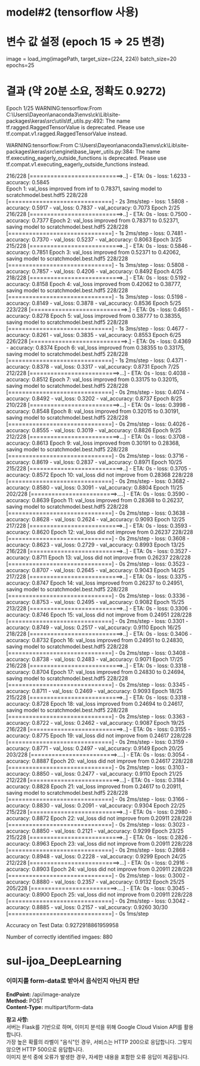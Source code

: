 # model#2 (tensorflow 사용)

# 변수 값 설정 (epoch 15 => 25 변경)
image = load_img(imagePath, target_size=(224, 224))
batch_size=20
epochs=25

# 결과 (약 20분 소요, 정확도 0.9272)
Epoch 1/25
WARNING:tensorflow:From C:\Users\Dayeon\anaconda3\envs\ck\Lib\site-packages\keras\src\utils\tf_utils.py:492: The name tf.ragged.RaggedTensorValue is deprecated. Please use tf.compat.v1.ragged.RaggedTensorValue instead.

WARNING:tensorflow:From C:\Users\Dayeon\anaconda3\envs\ck\Lib\site-packages\keras\src\engine\base_layer_utils.py:384: The name tf.executing_eagerly_outside_functions is deprecated. Please use tf.compat.v1.executing_eagerly_outside_functions instead.

216/228 [===========================>..] - ETA: 0s - loss: 1.6233 - accuracy: 0.5845  
Epoch 1: val_loss improved from inf to 0.78371, saving model to scratchmodel.best.hdf5
228/228 [==============================] - 2s 3ms/step - loss: 1.5808 - accuracy: 0.5917 - val_loss: 0.7837 - val_accuracy: 0.7073
Epoch 2/25
216/228 [===========================>..] - ETA: 0s - loss: 0.7500 - accuracy: 0.7377
Epoch 2: val_loss improved from 0.78371 to 0.52371, saving model to scratchmodel.best.hdf5
228/228 [==============================] - 1s 2ms/step - loss: 0.7481 - accuracy: 0.7370 - val_loss: 0.5237 - val_accuracy: 0.8063
Epoch 3/25
215/228 [===========================>..] - ETA: 0s - loss: 0.5846 - accuracy: 0.7851
Epoch 3: val_loss improved from 0.52371 to 0.42062, saving model to scratchmodel.best.hdf5
228/228 [==============================] - 1s 3ms/step - loss: 0.5808 - accuracy: 0.7857 - val_loss: 0.4206 - val_accuracy: 0.8492
Epoch 4/25
218/228 [===========================>..] - ETA: 0s - loss: 0.5192 - accuracy: 0.8158
Epoch 4: val_loss improved from 0.42062 to 0.38777, saving model to scratchmodel.best.hdf5
228/228 [==============================] - 1s 3ms/step - loss: 0.5198 - accuracy: 0.8149 - val_loss: 0.3878 - val_accuracy: 0.8536
Epoch 5/25
223/228 [============================>.] - ETA: 0s - loss: 0.4651 - accuracy: 0.8278
Epoch 5: val_loss improved from 0.38777 to 0.38355, saving model to scratchmodel.best.hdf5
228/228 [==============================] - 1s 3ms/step - loss: 0.4677 - accuracy: 0.8261 - val_loss: 0.3835 - val_accuracy: 0.8553
Epoch 6/25
226/228 [============================>.] - ETA: 0s - loss: 0.4369 - accuracy: 0.8374
Epoch 6: val_loss improved from 0.38355 to 0.33175, saving model to scratchmodel.best.hdf5
228/228 [==============================] - 1s 2ms/step - loss: 0.4371 - accuracy: 0.8378 - val_loss: 0.3317 - val_accuracy: 0.8731
Epoch 7/25
212/228 [==========================>...] - ETA: 0s - loss: 0.4038 - accuracy: 0.8512
Epoch 7: val_loss improved from 0.33175 to 0.32015, saving model to scratchmodel.best.hdf5
228/228 [==============================] - 0s 2ms/step - loss: 0.4074 - accuracy: 0.8492 - val_loss: 0.3202 - val_accuracy: 0.8737
Epoch 8/25
210/228 [==========================>...] - ETA: 0s - loss: 0.3998 - accuracy: 0.8548
Epoch 8: val_loss improved from 0.32015 to 0.30191, saving model to scratchmodel.best.hdf5
228/228 [==============================] - 0s 2ms/step - loss: 0.4026 - accuracy: 0.8555 - val_loss: 0.3019 - val_accuracy: 0.8826
Epoch 9/25
212/228 [==========================>...] - ETA: 0s - loss: 0.3708 - accuracy: 0.8613
Epoch 9: val_loss improved from 0.30191 to 0.28368, saving model to scratchmodel.best.hdf5
228/228 [==============================] - 0s 2ms/step - loss: 0.3716 - accuracy: 0.8619 - val_loss: 0.2837 - val_accuracy: 0.8971
Epoch 10/25
215/228 [===========================>..] - ETA: 0s - loss: 0.3705 - accuracy: 0.8572
Epoch 10: val_loss did not improve from 0.28368
228/228 [==============================] - 0s 2ms/step - loss: 0.3682 - accuracy: 0.8580 - val_loss: 0.3091 - val_accuracy: 0.8804
Epoch 11/25
202/228 [=========================>....] - ETA: 0s - loss: 0.3590 - accuracy: 0.8639
Epoch 11: val_loss improved from 0.28368 to 0.26237, saving model to scratchmodel.best.hdf5
228/228 [==============================] - 0s 2ms/step - loss: 0.3638 - accuracy: 0.8628 - val_loss: 0.2624 - val_accuracy: 0.9093
Epoch 12/25
217/228 [===========================>..] - ETA: 0s - loss: 0.3593 - accuracy: 0.8620
Epoch 12: val_loss did not improve from 0.26237
228/228 [==============================] - 0s 2ms/step - loss: 0.3608 - accuracy: 0.8623 - val_loss: 0.2729 - val_accuracy: 0.8993
Epoch 13/25
216/228 [===========================>..] - ETA: 0s - loss: 0.3527 - accuracy: 0.8711
Epoch 13: val_loss did not improve from 0.26237
228/228 [==============================] - 0s 2ms/step - loss: 0.3523 - accuracy: 0.8707 - val_loss: 0.2645 - val_accuracy: 0.9043
Epoch 14/25
217/228 [===========================>..] - ETA: 0s - loss: 0.3375 - accuracy: 0.8747
Epoch 14: val_loss improved from 0.26237 to 0.24951, saving model to scratchmodel.best.hdf5
228/228 [==============================] - 0s 2ms/step - loss: 0.3336 - accuracy: 0.8753 - val_loss: 0.2495 - val_accuracy: 0.9082
Epoch 15/25
213/228 [===========================>..] - ETA: 0s - loss: 0.3306 - accuracy: 0.8746
Epoch 15: val_loss did not improve from 0.24951
228/228 [==============================] - 0s 2ms/step - loss: 0.3301 - accuracy: 0.8749 - val_loss: 0.2517 - val_accuracy: 0.9110
Epoch 16/25
218/228 [===========================>..] - ETA: 0s - loss: 0.3406 - accuracy: 0.8732
Epoch 16: val_loss improved from 0.24951 to 0.24830, saving model to scratchmodel.best.hdf5
228/228 [==============================] - 0s 2ms/step - loss: 0.3408 - accuracy: 0.8738 - val_loss: 0.2483 - val_accuracy: 0.9071
Epoch 17/25
216/228 [===========================>..] - ETA: 0s - loss: 0.3318 - accuracy: 0.8704
Epoch 17: val_loss improved from 0.24830 to 0.24694, saving model to scratchmodel.best.hdf5
228/228 [==============================] - 0s 2ms/step - loss: 0.3345 - accuracy: 0.8711 - val_loss: 0.2469 - val_accuracy: 0.9093
Epoch 18/25
215/228 [===========================>..] - ETA: 0s - loss: 0.3318 - accuracy: 0.8728
Epoch 18: val_loss improved from 0.24694 to 0.24617, saving model to scratchmodel.best.hdf5
228/228 [==============================] - 0s 2ms/step - loss: 0.3363 - accuracy: 0.8722 - val_loss: 0.2462 - val_accuracy: 0.9087
Epoch 19/25
216/228 [===========================>..] - ETA: 0s - loss: 0.3155 - accuracy: 0.8775
Epoch 19: val_loss did not improve from 0.24617
228/228 [==============================] - 0s 2ms/step - loss: 0.3159 - accuracy: 0.8771 - val_loss: 0.2497 - val_accuracy: 0.9149
Epoch 20/25
203/228 [=========================>....] - ETA: 0s - loss: 0.3054 - accuracy: 0.8887
Epoch 20: val_loss did not improve from 0.24617
228/228 [==============================] - 0s 2ms/step - loss: 0.3103 - accuracy: 0.8850 - val_loss: 0.2477 - val_accuracy: 0.9110
Epoch 21/25
212/228 [==========================>...] - ETA: 0s - loss: 0.3184 - accuracy: 0.8828
Epoch 21: val_loss improved from 0.24617 to 0.20911, saving model to scratchmodel.best.hdf5
228/228 [==============================] - 0s 2ms/step - loss: 0.3166 - accuracy: 0.8830 - val_loss: 0.2091 - val_accuracy: 0.9304
Epoch 22/25
215/228 [===========================>..] - ETA: 0s - loss: 0.2980 - accuracy: 0.8872
Epoch 22: val_loss did not improve from 0.20911
228/228 [==============================] - 0s 2ms/step - loss: 0.3023 - accuracy: 0.8850 - val_loss: 0.2121 - val_accuracy: 0.9299
Epoch 23/25
215/228 [===========================>..] - ETA: 0s - loss: 0.2826 - accuracy: 0.8963
Epoch 23: val_loss did not improve from 0.20911
228/228 [==============================] - 0s 2ms/step - loss: 0.2868 - accuracy: 0.8948 - val_loss: 0.2228 - val_accuracy: 0.9299
Epoch 24/25
212/228 [==========================>...] - ETA: 0s - loss: 0.2916 - accuracy: 0.8903
Epoch 24: val_loss did not improve from 0.20911
228/228 [==============================] - 0s 2ms/step - loss: 0.3002 - accuracy: 0.8880 - val_loss: 0.2357 - val_accuracy: 0.9132
Epoch 25/25
205/228 [=========================>....] - ETA: 0s - loss: 0.3045 - accuracy: 0.8900
Epoch 25: val_loss did not improve from 0.20911
228/228 [==============================] - 0s 2ms/step - loss: 0.3042 - accuracy: 0.8885 - val_loss: 0.2157 - val_accuracy: 0.9260
30/30 [==============================] - 0s 1ms/step

Accuracy on Test Data:  0.9272918861959958

Number of correctly identified imgaes:  880


# sul-ijoa_DeepLearning

### 이미지를 form-data로 받아서 음식인지 아닌지 판단
**EndPoint:** /api/image-analyze  
**Method:** POST  
**Content-Type:** multipart/form-data  

**참고 사항:**  
서버는 Flask를 기반으로 하며, 이미지 분석을 위해 Google Cloud Vision API를 활용합니다.  
가장 높은 확률의 라벨이 "음식"인 경우, 서비스는 HTTP 200으로 응답합니다. 그렇지 않으면 HTTP 500으로 응답합니다.  
이미지 분석 중에 오류가 발생한 경우, 자세한 내용을 포함한 오류 응답이 제공됩니다.  
